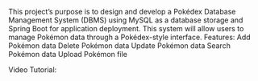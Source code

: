 This project’s purpose is to design and develop a Pokédex Database Management System (DBMS) using MySQL as a database storage and Spring Boot for application deployment. This system will allow users to manage Pokémon data through a Pokédex-style interface.
Features:
Add Pokémon data
Delete Pokémon data
Update Pokémon data
Search Pokémon data
Upload Pokémon file

Video Tutorial:
